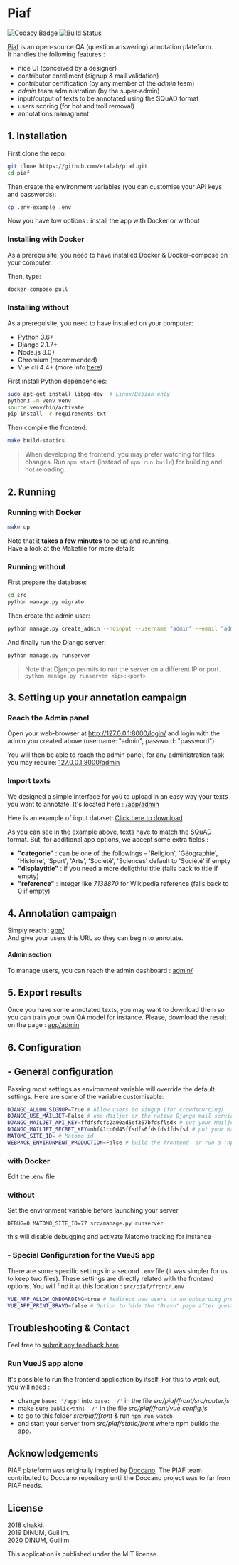 # Piaf

[![Codacy Badge](https://api.codacy.com/project/badge/Grade/b64ba7294eca479181b52d30a7d2e9d7)](https://app.codacy.com/app/guillim/piaf?utm_source=github.com&utm_medium=referral&utm_content=etalab/piaf&utm_campaign=Badge_Grade_Dashboard)
[![Build Status](https://travis-ci.org/etalab/piaf.svg?branch=master)](https://travis-ci.org/etalab/piaf)

<abbr title="Pour Une IA Francophone">Piaf</abbr> is an open-source QA (question answering) annotation plateform.  
It handles the following features :  
* nice UI (conceived by a designer)
* contributor enrollment (signup & mail validation)
* contributor certification (by any member of the _admin_ team)
* _admin_ team administration (by the super-admin)
* input/output of texts to be annotated using the SQuAD format
* users scoring (for bot and troll removal)
* annotations managment


## 1. Installation

First clone the repo:

```bash
git clone https://github.com/etalab/piaf.git
cd piaf
```

Then create the environment variables (you can customise your API keys and passwords):
```bash
cp .env-example .env
```


Now you have tow options : install the app with Docker or without

### Installing with Docker

As a prerequisite, you need to have installed Docker & Docker-compose on your computer.

Then, type:

```bash
docker-compose pull
```

### Installing without

As a prerequisite, you need to have installed on your computer:

* Python 3.6+
* Django 2.1.7+
* Node.js 8.0+
* Chromium (recommended)
* Vue cli 4.4+  (more info [here](https://cli.vuejs.org/guide/installation.html))


First install Python dependencies:

```bash
sudo apt-get install libpq-dev  # Linux/Debian only
python3 -m venv venv
source venv/bin/activate
pip install -r requirements.txt
```

Then compile the frontend:

```bash
make build-statics
```

> When developing the frontend, you may prefer watching for files changes.
> Run `npm start` (instead of `npm run build`) for building and hot reloading.

## 2. Running


### Running with Docker

```bash
make up
```
Note that it **takes a few minutes** to be up and reunning.  
Have a look at the Makefile for more details
### Running without

First prepare the database:

```bash
cd src
python manage.py migrate
```

Then create the admin user:

```bash
python manage.py create_admin --noinput --username "admin" --email "admin@example.com" --password "password"
```

And finally run the Django server:

```bash
python manage.py runserver
```

> Note that Django permits to run the server on a different IP or port. `python manage.py runserver <ip>:<port>`

## 3. Setting up your annotation campaign

### Reach the Admin panel
Open your web-browser at http://127.0.0.1:8000/login/ and login with the admin you created above (username: "admin", password: "password")

You will then be able to reach the admin panel, for any administration task you may require:
[127.0.0.1:8000/admin](http://127.0.0.1:8000/admin)


### Import texts

We designed a simple interface for you to upload in an easy way your texts you want to annotate. It's located here : [/app/admin](http://127.0.0.1:8000/app/admin)

Here is an example of input dataset: [Click here to download](/input-dataset-example.json)

As you can see in the example above, texts have to match the [SQuAD](https://rajpurkar.github.io/SQuAD-explorer/) format. But, for additional app options, we accept some extra fields :
- __"categorie"__ : can be one of the followings - 'Religion', 'Géographie', 'Histoire', 'Sport', 'Arts', 'Société', 'Sciences' default to 'Société' if empty
- __"displaytitle"__ : if you need a more deligthful title (falls back to title if empty)
- __"reference"__ : integer like *7138870* for Wikipedia reference (falls back to 0 if empty)

## 4. Annotation campaign

Simply reach : [app/](http://127.0.0.1:8000/app/)  
And give your users this URL so they can begin to annotate.

#### Admin section

To manage users, you can reach the admin dashboard : [admin/](http://127.0.0.1:8000/admin/)

## 5. Export results

Once you have some annotated texts, you may want to download them so you can train your own QA model for instance. Please, download the result on the page : [app/admin](http://127.0.0.1:8000/app/admin)




## 6. Configuration

## - General configuration

Passing most settings as environment variable will override the default settings. Here are some of the variable customisable:

```bash
DJANGO_ALLOW_SIGNUP=True # Allow users to singup (for crowdsourcing)
DJANGO_USE_MAILJET=False # use Mailjet or the native Django mail service
DJANGO_MAILJET_API_KEY=ffdfsfcfs2a00ad5ef367bfdsflsdk # put your Mailjet API key here, this is an example resulting in Errors
DJANGO_MAILJET_SECRET_KEY=nhf41cc0d45ffsdfs6fdsfdsffdsfsf # put your Mailjet API secret here, this is an example resulting in Errors
MATOMO_SITE_ID= # Matomo id
WEBPACK_ENVIRONMENT_PRODUCTION=False # build the frontend  or run a 'npm run serve'
```

### with Docker
Edit the .env file

### without
Set the environment variable before launching your server
```
DEBUG=0 MATOMO_SITE_ID=77 src/manage.py runserver
```

this will disable debugging and activate Matomo tracking for instance

### - Special Configuration for the VueJS app

There are some specific settings in a second `.env` file (it was simpler for us to keep two files). These settings are directly related with the frontend options. You will find it at this location : `src/piaf/front/.env`  

```bash
VUE_APP_ALLOW_ONBOARDING=true # Redirect new users to an onboarding process to teach them how to annotate a text
VUE_APP_PRINT_BRAVO=false # Option to hide the "Bravo" page after questions are submitted
```

## Troubleshooting & Contact

Feel free to [submit any feedback here](https://github.com/etalab/piaf/issues/new).

### Run VueJS app alone
It's possible to run the frontend application by itself. For this to work out, you will need :
- change `base: '/app'` into `base: '/'` in the file _src/piaf/front/src/router.js_
- make sure `publicPath: '/'` in the file _src/piaf/front/vue.config.js_
- to go to this folder _src/piaf/front_ & run `npm run watch`
- and start your server from _src/piaf/static/front_ where npm builds the app.


## Acknowledgements

PIAF plateform was originally inspired by [Doccano](https://github.com/chakki-works/doccano). The PIAF team contributed to Doccano repository until the Doccano project was to far from PIAF needs.

## License

2018 chakki.  
2019 DINUM, Guillim.  
2020 DINUM, Guillim.  

This application is published under the MIT license.

